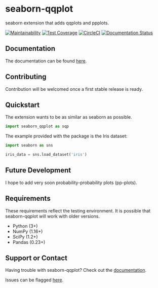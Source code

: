 # seaborn-qqplot

seaborn extension that adds qqplots and ppplots.

[![Maintainability](https://api.codeclimate.com/v1/badges/b59f5b869f680473473c/maintainability)](https://codeclimate.com/github/RonsenbergVI/seaborn-qqplot/maintainability) [![Test Coverage](https://api.codeclimate.com/v1/badges/b59f5b869f680473473c/test_coverage)](https://codeclimate.com/github/RonsenbergVI/seaborn-qqplot/test_coverage)  [![CircleCI](https://circleci.com/gh/RonsenbergVI/seaborn-qqplot/tree/master.svg?style=svg)](https://app.circleci.com/pipelines/github/RonsenbergVI/seaborn-qqplot) [![Documentation Status](https://readthedocs.org/projects/seaborn-qqplot/badge/?version=latest)](https://seaborn-qqplot.readthedocs.io/en/latest/?badge=latest)



## Documentation

The documentation can be found [here](http://seaborn-qqplot.readthedocs.io/en/latest/).

## Contributing

Contribution will be welcomed once a first stable release is ready.


## Quickstart

The extension wants to be as similar as seaborn as possible.

```python
import seaborn_qqplot as sqp
```

The example provided with the package is the Iris dataset:

```python
import seaborn as sns

iris_data = sns.load_dataset('iris')
```

## Future Development

I hope to add very soon probability-probability plots (pp-plots).

## Requirements

These requirements reflect the testing environment.  It is possible
that seaborn-qqplot will work with older versions.

* Python (3+)
* NumPy (1.16+)
* SciPy (1.2+)
* Pandas (0.23+)

## Support or Contact

Having trouble with seaborn-qqplot? Check out the [documentation](http://seaborn-qqplot.readthedocs.io/en/latest/).

Issues can be flagged [here](https://github.com/ronsenbergVI/seaborn-qqplot/issues).
